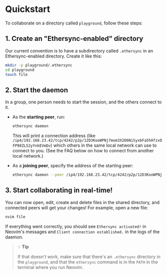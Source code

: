 # Quickstart

To collaborate on a directory called `playground`, follow these steps:


## 1. Create an "Ethersync-enabled" directory

Our current convention is to have a subdirectory called `.ethersync` in an Ethersync-enabled directory. Create it like this:

```bash
mkdir -p playground/.ethersync
cd playground
touch file
```

## 2. Start the daemon

In a group, one person needs to start the session, and the others connect to it.

- As the **starting peer**, run:

    ```bash
    ethersync daemon
    ```

    This will print a connection address (like `/ip4/192.168.23.42/tcp/4242/p2p/12D3KooWPNj7mom3X2D6NiSyxbFa5hHfzxDFP98ZL52yYnkEVmDv`) which others in the same local network can use to connect to you. (See the FAQ below on how to connect from another local network.)

- As a **joining peer**, specify the address of the starting peer:

    ```bash
    ethersync daemon --peer /ip4/192.168.23.42/tcp/4242/p2p/12D3KooWPNj7mom3X2D6NiSyxbFa5hHfzxDFP98ZL52yYnkEVmDv
    ```

## 3. Start collaborating in real-time!

You can now open, edit, create and delete files in the shared directory, and connected peers will get your changes! For example, open a new file:

```bash
nvim file
```

If everything went correctly, you should see `Ethersync activated!` in Neovim's messages and `Client connection established.` in the logs of the daemon.

> 💡 **Tip**
>
> If that doesn't work, make sure that there's an `.ethersync` directory in the `playground`, and that the `ethersync` command is in the `PATH` in the terminal where you run Neovim.
